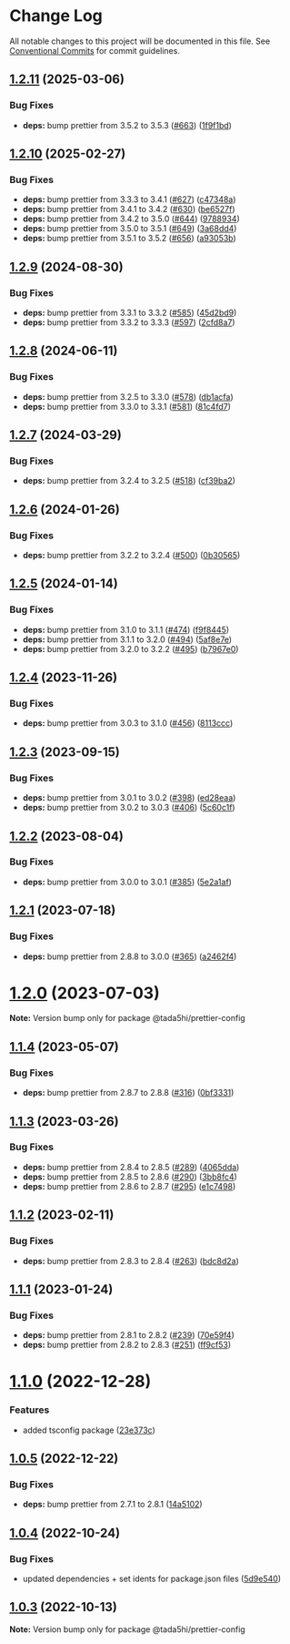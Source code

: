 # Change Log

All notable changes to this project will be documented in this file.
See [Conventional Commits](https://conventionalcommits.org) for commit guidelines.

## [1.2.11](https://github.com/tada5hi/javascript/compare/prettier-config-v1.2.10...prettier-config-v1.2.11) (2025-03-06)


### Bug Fixes

* **deps:** bump prettier from 3.5.2 to 3.5.3 ([#663](https://github.com/tada5hi/javascript/issues/663)) ([1f9f1bd](https://github.com/tada5hi/javascript/commit/1f9f1bd20afbd86c6dbb3c7da33b80a58b0124bc))

## [1.2.10](https://github.com/tada5hi/javascript/compare/prettier-config-v1.2.9...prettier-config-v1.2.10) (2025-02-27)


### Bug Fixes

* **deps:** bump prettier from 3.3.3 to 3.4.1 ([#627](https://github.com/tada5hi/javascript/issues/627)) ([c47348a](https://github.com/tada5hi/javascript/commit/c47348ad4c7cad08810cffc7896bd2a5f41c4c09))
* **deps:** bump prettier from 3.4.1 to 3.4.2 ([#630](https://github.com/tada5hi/javascript/issues/630)) ([be6527f](https://github.com/tada5hi/javascript/commit/be6527f8b46adf2f73d198ea327cfb50a899d685))
* **deps:** bump prettier from 3.4.2 to 3.5.0 ([#644](https://github.com/tada5hi/javascript/issues/644)) ([9788934](https://github.com/tada5hi/javascript/commit/9788934927332d1181eefcea68e8603196ca147e))
* **deps:** bump prettier from 3.5.0 to 3.5.1 ([#649](https://github.com/tada5hi/javascript/issues/649)) ([3a68dd4](https://github.com/tada5hi/javascript/commit/3a68dd4c69530d1f43a91def9967f0613f13a8cc))
* **deps:** bump prettier from 3.5.1 to 3.5.2 ([#656](https://github.com/tada5hi/javascript/issues/656)) ([a93053b](https://github.com/tada5hi/javascript/commit/a93053b95e0333becdaae89f037b5a2cee10853d))

## [1.2.9](https://github.com/tada5hi/javascript/compare/prettier-config-v1.2.8...prettier-config-v1.2.9) (2024-08-30)


### Bug Fixes

* **deps:** bump prettier from 3.3.1 to 3.3.2 ([#585](https://github.com/tada5hi/javascript/issues/585)) ([45d2bd9](https://github.com/tada5hi/javascript/commit/45d2bd97e5f09174f74162b1bdf167cf6f156c7d))
* **deps:** bump prettier from 3.3.2 to 3.3.3 ([#597](https://github.com/tada5hi/javascript/issues/597)) ([2cfd8a7](https://github.com/tada5hi/javascript/commit/2cfd8a7685c5a7e8c2d96eafa451844491e9de28))

## [1.2.8](https://github.com/tada5hi/javascript/compare/prettier-config-v1.2.7...prettier-config-v1.2.8) (2024-06-11)


### Bug Fixes

* **deps:** bump prettier from 3.2.5 to 3.3.0 ([#578](https://github.com/tada5hi/javascript/issues/578)) ([db1acfa](https://github.com/tada5hi/javascript/commit/db1acfa69a87df2be27a3f1a47a94583ca7d7f27))
* **deps:** bump prettier from 3.3.0 to 3.3.1 ([#581](https://github.com/tada5hi/javascript/issues/581)) ([81c4fd7](https://github.com/tada5hi/javascript/commit/81c4fd70665e6701b900bfb09659609b61dd2808))

## [1.2.7](https://github.com/tada5hi/javascript/compare/prettier-config-v1.2.6...prettier-config-v1.2.7) (2024-03-29)


### Bug Fixes

* **deps:** bump prettier from 3.2.4 to 3.2.5 ([#518](https://github.com/tada5hi/javascript/issues/518)) ([cf39ba2](https://github.com/tada5hi/javascript/commit/cf39ba22253ef123705776a1165d8c35671d53f2))

## [1.2.6](https://github.com/tada5hi/javascript/compare/prettier-config-v1.2.5...prettier-config-v1.2.6) (2024-01-26)


### Bug Fixes

* **deps:** bump prettier from 3.2.2 to 3.2.4 ([#500](https://github.com/tada5hi/javascript/issues/500)) ([0b30565](https://github.com/tada5hi/javascript/commit/0b30565b1808bce4b84b4269da5243266b87b8f4))

## [1.2.5](https://github.com/tada5hi/javascript/compare/prettier-config-v1.2.4...prettier-config-v1.2.5) (2024-01-14)


### Bug Fixes

* **deps:** bump prettier from 3.1.0 to 3.1.1 ([#474](https://github.com/tada5hi/javascript/issues/474)) ([f9f8445](https://github.com/tada5hi/javascript/commit/f9f8445dece26b8fe9e9bfdfc478edb9ba9c8edc))
* **deps:** bump prettier from 3.1.1 to 3.2.0 ([#494](https://github.com/tada5hi/javascript/issues/494)) ([5af8e7e](https://github.com/tada5hi/javascript/commit/5af8e7e631e757f62669190399ae213cbd7c52ed))
* **deps:** bump prettier from 3.2.0 to 3.2.2 ([#495](https://github.com/tada5hi/javascript/issues/495)) ([b7967e0](https://github.com/tada5hi/javascript/commit/b7967e03a4f778c1d6ae788efec136390ca0d3ed))

## [1.2.4](https://github.com/tada5hi/javascript/compare/@tada5hi/prettier-config@1.2.3...@tada5hi/prettier-config@1.2.4) (2023-11-26)


### Bug Fixes

* **deps:** bump prettier from 3.0.3 to 3.1.0 ([#456](https://github.com/tada5hi/javascript/issues/456)) ([8113ccc](https://github.com/tada5hi/javascript/commit/8113ccc94ecaae0a83e5cc92322be9e2fa887575))





## [1.2.3](https://github.com/tada5hi/javascript/compare/@tada5hi/prettier-config@1.2.2...@tada5hi/prettier-config@1.2.3) (2023-09-15)


### Bug Fixes

* **deps:** bump prettier from 3.0.1 to 3.0.2 ([#398](https://github.com/tada5hi/javascript/issues/398)) ([ed28eaa](https://github.com/tada5hi/javascript/commit/ed28eaa4d5318fb69ad84689c19634c0d1edd712))
* **deps:** bump prettier from 3.0.2 to 3.0.3 ([#406](https://github.com/tada5hi/javascript/issues/406)) ([5c60c1f](https://github.com/tada5hi/javascript/commit/5c60c1f0fab5553f1deb106277090eedd6d169c2))





## [1.2.2](https://github.com/tada5hi/javascript/compare/@tada5hi/prettier-config@1.2.1...@tada5hi/prettier-config@1.2.2) (2023-08-04)


### Bug Fixes

* **deps:** bump prettier from 3.0.0 to 3.0.1 ([#385](https://github.com/tada5hi/javascript/issues/385)) ([5e2a1af](https://github.com/tada5hi/javascript/commit/5e2a1afea277e58c57da447f0ddd0f4d1bc98f97))





## [1.2.1](https://github.com/tada5hi/javascript/compare/@tada5hi/prettier-config@1.2.0...@tada5hi/prettier-config@1.2.1) (2023-07-18)


### Bug Fixes

* **deps:** bump prettier from 2.8.8 to 3.0.0 ([#365](https://github.com/tada5hi/javascript/issues/365)) ([a2462f4](https://github.com/tada5hi/javascript/commit/a2462f4e19e6e4e2a97fc0a9504f5f66717cef16))





# [1.2.0](https://github.com/tada5hi/javascript/compare/@tada5hi/prettier-config@1.1.4...@tada5hi/prettier-config@1.2.0) (2023-07-03)

**Note:** Version bump only for package @tada5hi/prettier-config





## [1.1.4](https://github.com/tada5hi/javascript/compare/@tada5hi/prettier-config@1.1.3...@tada5hi/prettier-config@1.1.4) (2023-05-07)


### Bug Fixes

* **deps:** bump prettier from 2.8.7 to 2.8.8 ([#316](https://github.com/tada5hi/javascript/issues/316)) ([0bf3331](https://github.com/tada5hi/javascript/commit/0bf3331c8cdc8fc7cf27bf58989b176d6613a63a))





## [1.1.3](https://github.com/tada5hi/javascript/compare/@tada5hi/prettier-config@1.1.2...@tada5hi/prettier-config@1.1.3) (2023-03-26)


### Bug Fixes

* **deps:** bump prettier from 2.8.4 to 2.8.5 ([#289](https://github.com/tada5hi/javascript/issues/289)) ([4065dda](https://github.com/tada5hi/javascript/commit/4065dda1baab33aaa29ef3d258aac87a0d28f44e))
* **deps:** bump prettier from 2.8.5 to 2.8.6 ([#290](https://github.com/tada5hi/javascript/issues/290)) ([3bb8fc4](https://github.com/tada5hi/javascript/commit/3bb8fc44a439b83576b0a8a8787afe3c22759245))
* **deps:** bump prettier from 2.8.6 to 2.8.7 ([#295](https://github.com/tada5hi/javascript/issues/295)) ([e1c7498](https://github.com/tada5hi/javascript/commit/e1c7498bf9ce6fa4c8ff6279a2d06a60fb0cbe2a))





## [1.1.2](https://github.com/tada5hi/javascript/compare/@tada5hi/prettier-config@1.1.1...@tada5hi/prettier-config@1.1.2) (2023-02-11)


### Bug Fixes

* **deps:** bump prettier from 2.8.3 to 2.8.4 ([#263](https://github.com/tada5hi/javascript/issues/263)) ([bdc8d2a](https://github.com/tada5hi/javascript/commit/bdc8d2a78fd795e448849ca54701108d1bb844d5))





## [1.1.1](https://github.com/tada5hi/javascript/compare/@tada5hi/prettier-config@1.1.0...@tada5hi/prettier-config@1.1.1) (2023-01-24)


### Bug Fixes

* **deps:** bump prettier from 2.8.1 to 2.8.2 ([#239](https://github.com/tada5hi/javascript/issues/239)) ([70e59f4](https://github.com/tada5hi/javascript/commit/70e59f474d4a36a6f9c4e2ce63ddcb31757c47ef))
* **deps:** bump prettier from 2.8.2 to 2.8.3 ([#251](https://github.com/tada5hi/javascript/issues/251)) ([ff9cf53](https://github.com/tada5hi/javascript/commit/ff9cf5325d5f644bf14020268f24adaf22a53ffb))





# [1.1.0](https://github.com/tada5hi/javascript/compare/@tada5hi/prettier-config@1.0.5...@tada5hi/prettier-config@1.1.0) (2022-12-28)


### Features

* added tsconfig package ([23e373c](https://github.com/tada5hi/javascript/commit/23e373ce7eaaa63f977f09f789c57811f2d61c43))





## [1.0.5](https://github.com/tada5hi/javascript/compare/@tada5hi/prettier-config@1.0.4...@tada5hi/prettier-config@1.0.5) (2022-12-22)


### Bug Fixes

* **deps:** bump prettier from 2.7.1 to 2.8.1 ([14a5102](https://github.com/tada5hi/javascript/commit/14a5102d9e878b767988588ca77d909b46ca90ae))





## [1.0.4](https://github.com/tada5hi/javascript/compare/@tada5hi/prettier-config@1.0.3...@tada5hi/prettier-config@1.0.4) (2022-10-24)

### Bug Fixes

- updated dependencies + set idents for package.json files ([5d9e540](https://github.com/tada5hi/javascript/commit/5d9e540ea7e032194cfd913f7345d6ae7abe315e))

## [1.0.3](https://github.com/tada5hi/javascript/compare/@tada5hi/prettier-config@1.0.2...@tada5hi/prettier-config@1.0.3) (2022-10-13)

**Note:** Version bump only for package @tada5hi/prettier-config
